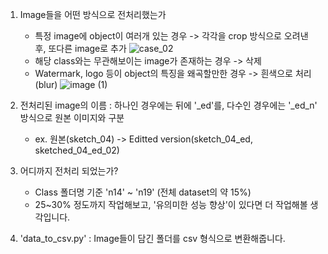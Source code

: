 1. Image들을 어떤 방식으로 전처리했는가
   - 특정 image에 object이 여러개 있는 경우 -> 각각을 crop 방식으로 오려낸 후, 또다른 image로 추가
   ![case_02](https://github.com/user-attachments/assets/978ee913-0d9f-4f19-8329-8e2a7c4fe4c7)
   - 해당 class와는 무관해보이는 image가 존재하는 경우 -> 삭제
   - Watermark, logo 등이 object의 특징을 왜곡할만한 경우 -> 흰색으로 처리 (blur)
   ![image (1)](https://github.com/user-attachments/assets/c27f6c81-4d96-4c9a-92b5-1d3a9bc8d0e8)


2. 전처리된 image의 이름 : 하나인 경우에는 뒤에 '_ed'를, 다수인 경우에는 '_ed_n' 방식으로 원본 이미지와 구분
   - ex. 원본(sketch_04) -> Editted version(sketch_04_ed, sketched_04_ed_02)
  
3. 어디까지 전처리 되었는가?
   - Class 폴더명 기준 'n14' ~ 'n19' (전체 dataset의 약 15%)
   - 25~30% 정도까지 작업해보고, '유의미한 성능 향상'이 있다면 더 작업해볼 생각입니다.

4. 'data_to_csv.py' : Image들이 담긴 폴더를 csv 형식으로 변환해줍니다.
